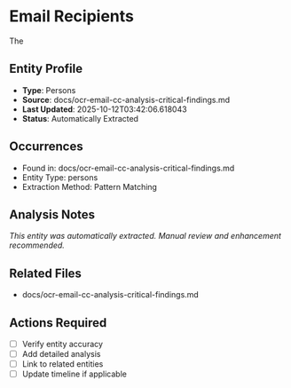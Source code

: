 # Email Recipients

The

## Entity Profile
- **Type**: Persons
- **Source**: docs/ocr-email-cc-analysis-critical-findings.md
- **Last Updated**: 2025-10-12T03:42:06.618043
- **Status**: Automatically Extracted

## Occurrences
- Found in: docs/ocr-email-cc-analysis-critical-findings.md
- Entity Type: persons
- Extraction Method: Pattern Matching

## Analysis Notes
*This entity was automatically extracted. Manual review and enhancement recommended.*

## Related Files
- docs/ocr-email-cc-analysis-critical-findings.md

## Actions Required
- [ ] Verify entity accuracy
- [ ] Add detailed analysis
- [ ] Link to related entities
- [ ] Update timeline if applicable

